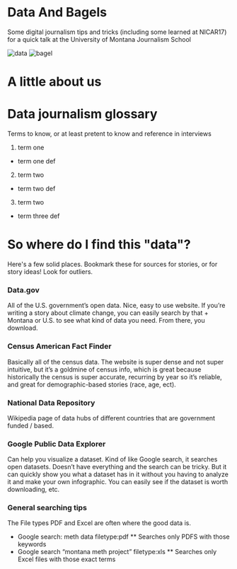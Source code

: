 # Data And Bagels
Some digital journalism tips and tricks (including some learned at NICAR17) for a quick talk at the University of Montana Journalism School 

![data](https://media.giphy.com/media/CFkeus3K7NXBS/giphy.gif) ![bagel](https://media.giphy.com/media/ORYgct7M6YynC/giphy.gif)

# A little about us

# Data journalism glossary
Terms to know, or at least pretent to know and reference in interviews

1. term one
  * term one def
  
2. term two
* term two def 
  
3. term two
  * term three def
  
  
  
  
# So where do I find this "data"?
Here's a few solid places. Bookmark these for sources for stories, or for story ideas! Look for outliers.

### Data.gov
All of the U.S. government’s open data. Nice, easy to use website. If you’re writing a story about climate change, you can easily search by that + Montana or U.S. to see what kind of data you need. From there, you download. 

### Census American Fact Finder
Basically all of the census data. The website is super dense and not super intuitive, but it’s a goldmine of census info, which is great because historically the census is super accurate, recurring by year so it’s reliable, and great for demographic-based stories (race, age, ect). 

### National Data Repository 
Wikipedia page of data hubs of different countries that are government funded / based. 

### Google Public Data Explorer
Can help you visualize a dataset. Kind of like Google search, it searches open datasets. Doesn’t have everything and the search can be tricky. But it can quickly show you what a dataset has in it without you having to analyze it and make your own infographic. You can easily see if the dataset is worth downloading, etc. 

### General searching tips
The File types PDF and Excel are often where the good data is.
* Google search: meth data filetype:pdf
** Searches only PDFS with those keywords 
* Google search “montana meth project” filetype:xls 
** Searches only Excel files with those exact terms


